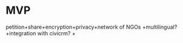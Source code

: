# MVP

petition+share+encryption+privacy+network of NGOs
+multilingual?
+integration with civicrm?
+
